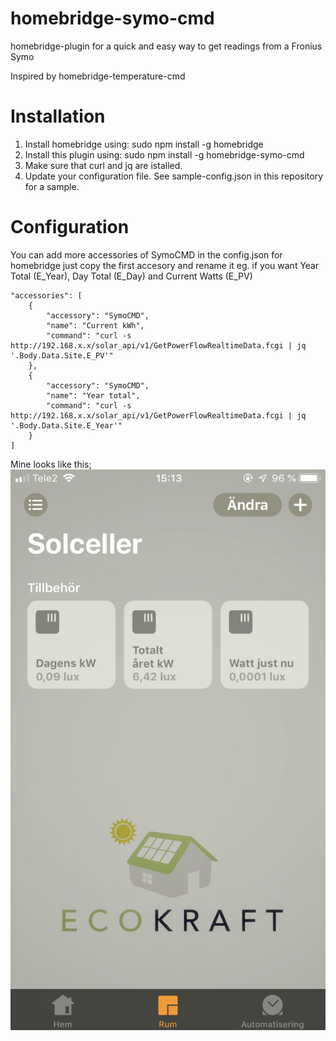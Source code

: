 # homebridge-symo-cmd
homebridge-plugin for a quick and easy way to get readings from a Fronius Symo

Inspired by homebridge-temperature-cmd

# Installation

1. Install homebridge using: sudo npm install -g homebridge
2. Install this plugin using: sudo npm install -g homebridge-symo-cmd
3. Make sure that curl and jq are istalled.
4. Update your configuration file. See sample-config.json in this repository for a sample.

# Configuration

You can add more accessories of SymoCMD in the config.json for homebridge 
just copy the first accesory and rename it eg. if you want Year Total (E_Year), Day Total (E_Day) and Current Watts (E_PV)

```
"accessories": [
    {
        "accessory": "SymoCMD",
        "name": "Current kWh",
        "command": "curl -s http://192.168.x.x/solar_api/v1/GetPowerFlowRealtimeData.fcgi | jq '.Body.Data.Site.E_PV'"
    },
    {
        "accessory": "SymoCMD",
        "name": "Year total",
        "command": "curl -s http://192.168.x.x/solar_api/v1/GetPowerFlowRealtimeData.fcgi | jq '.Body.Data.Site.E_Year'"
    }
]
```


Mine looks like this;
![Screenshot](IMG_7964.png)
